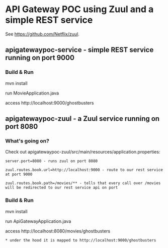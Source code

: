 # API Gateway POC using Zuul and a simple REST service

See https://github.com/Netflix/zuul.

## apigatewaypoc-service - simple REST service running on port 9000

### Build & Run

mvn install

run MovieApplication.java

access http://localhost:9000/ghostbusters

## apigatewaypoc-zuul - a Zuul service running on port 8080

### What's going on?

Check out apigatewaypoc-zuul/src/main/resources/application.properties:

    server.port=8080 - runs zuul on port 8080

    zuul.routes.book.url=http://localhost:9000 - route to our rest service at port 9000

    zuul.routes.book.path=/movies/** - tells that every call over /movies will be redirected to our rest service api on port

### Build & Run

mvn install

run ApiGatewayApplication.java

access http://localhost:8080/movies/ghostbusters 

	* under the hood it is mapped to http://localhost:9000/ghostbusters


